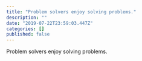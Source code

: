 ```yaml
---
title: "Problem solvers enjoy solving problems."
description: ""
date: "2019-07-22T23:59:03.447Z"
categories: []
published: false
---
```


  

Problem solvers enjoy solving problems.

